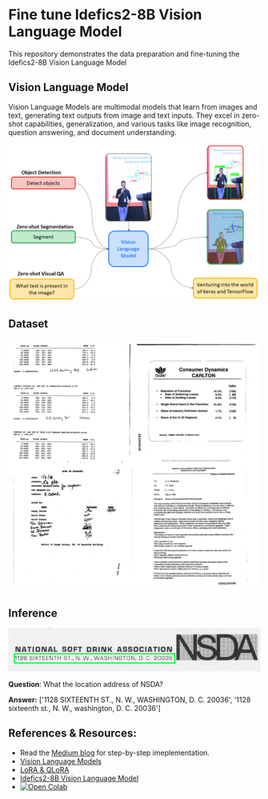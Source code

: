 # Fine tune Idefics2-8B Vision Language Model
This repository demonstrates the data preparation and fine-tuning the Idefics2-8B Vision Language Model

## Vision Language Model
Vision Language Models are multimodal models that learn from images and text, generating text outputs from image and text inputs. They excel in zero-shot capabilities, generalization, and various tasks like image recognition, question answering, and document understanding.

<img src="https://github.com/NSTiwari/Fine-tune-IDEFICS-Vision-Language-Model/blob/main/Vision%20Language%20Model.png">

## Dataset

<img src="https://github.com/NSTiwari/Fine-tune-IDEFICS-Vision-Language-Model/blob/main/dataset.png">

## Inference

<img src="https://github.com/NSTiwari/Fine-tune-IDEFICS-Vision-Language-Model/blob/main/test_data.png">

**Question**: What the location address of NSDA? 

**Answer:** ['1128 SIXTEENTH ST., N. W., WASHINGTON, D. C. 20036', '1128 sixteenth st., N. W., washington, D. C. 20036']

## References & Resources:

- Read the [Medium blog](https://medium.com/@tiwarinitin1999/ml-story-fine-tune-vision-language-model-on-custom-dataset-8e5f5dace7b1) for step-by-step imeplementation.
- [Vision Language Models](https://huggingface.co/blog/vlms)
- [LoRA & QLoRA](https://cloud.google.com/vertex-ai/generative-ai/docs/model-garden/lora-qlora)
- [Idefics2-8B Vision Language Model](https://huggingface.co/blog/idefics2)
- [![Open Colab](https://colab.research.google.com/assets/colab-badge.svg)](https://github.com/NSTiwari/Fine-tune-IDEFICS-Vision-Language-Model/blob/main/Fine_tune_IDEFICS_Vision_Language_Model.ipynb)

